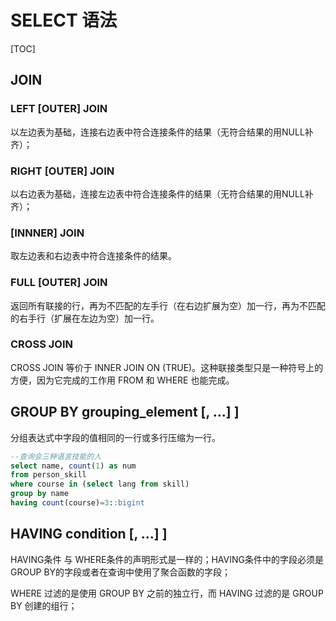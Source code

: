 # SELECT 语法

[TOC]

## JOIN

### LEFT  [OUTER]  JOIN 

以左边表为基础，连接右边表中符合连接条件的结果（无符合结果的用NULL补齐）；

### RIGHT  [OUTER]  JOIN

以右边表为基础，连接左边表中符合连接条件的结果（无符合结果的用NULL补齐）；

### [INNNER]  JOIN

取左边表和右边表中符合连接条件的结果。

### FULL  [OUTER]  JOIN

返回所有联接的行，再为不匹配的左手行（在右边扩展为空）加一行，再为不匹配的右手行（扩展在左边为空）加一行。

### CROSS JOIN

CROSS JOIN 等价于 INNER JOIN ON (TRUE)。这种联接类型只是一种符号上的方便，因为它完成的工作用 FROM 和 WHERE 也能完成。



## GROUP BY grouping_element [, ...] ]

分组表达式中字段的值相同的一行或多行压缩为一行。

```sql
--查询会三种语言技能的人
select name, count(1) as num
from person_skill 
where course in (select lang from skill)
group by name
having count(course)=3::bigint
```



## HAVING condition [, ...] ]

HAVING条件 与 WHERE条件的声明形式是一样的；HAVING条件中的字段必须是GROUP BY的字段或者在查询中使用了聚合函数的字段；

WHERE 过滤的是使用 GROUP BY 之前的独立行，而 HAVING 过滤的是  GROUP BY 创建的组行；

